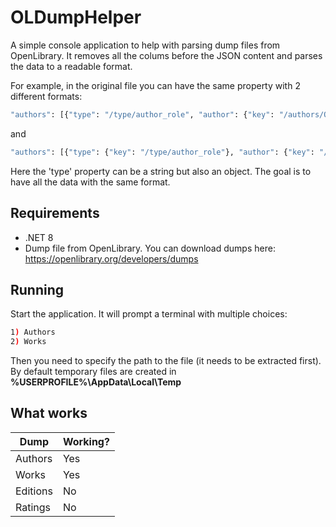# OLDumpHelper

A simple console application to help with parsing dump files from OpenLibrary.
It removes all the colums before the JSON content and parses the data to a readable format.

For example, in the original file you can have the same property with 2 different formats:

```sh
"authors": [{"type": "/type/author_role", "author": {"key": "/authors/OL3965142A"}}]
```
and
```sh
"authors": [{"type": {"key": "/type/author_role"}, "author": {"key": "/authors/OL3965325A"}}]
```
Here the 'type' property can be a string but also an object. The goal is to have all the data with the same format.

## Requirements
- .NET 8
- Dump file from OpenLibrary. You can download dumps here: https://openlibrary.org/developers/dumps


## Running

<!-- Dillinger requires [Node.js](https://nodejs.org/) v10+ to run. -->

Start the application. It will prompt a terminal with multiple choices:

```sh
1) Authors
2) Works
```
Then you need to specify the path to the file (it needs to be extracted first).
By default temporary files are created in **%USERPROFILE%\AppData\Local\Temp**

## What works


| Dump | Working? |
| ------ | ------ |
| Authors | Yes |
| Works | Yes |
| Editions | No |
| Ratings | No |

